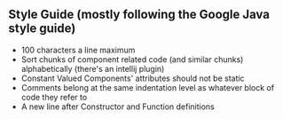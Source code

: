 ## Style Guide (mostly following the Google Java style guide)
* 100 characters a line maximum
* Sort chunks of component related code (and similar chunks) alphabetically (there's an intellij
plugin)
* Constant Valued Components' attributes should not be static
* Comments belong at the same indentation level as whatever block of code they refer to
* A new line after Constructor and Function definitions
